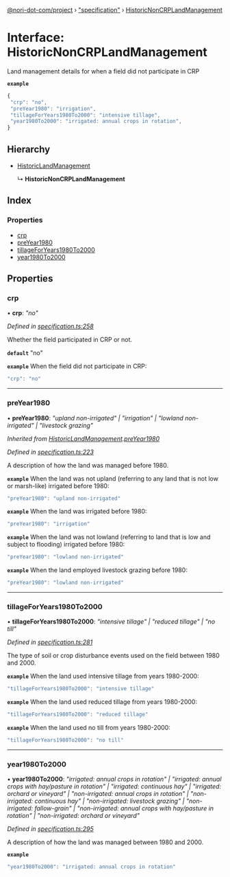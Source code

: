 [@nori-dot-com/project](../README.md) › ["specification"](../modules/_specification_.md) › [HistoricNonCRPLandManagement](_specification_.historicnoncrplandmanagement.md)

# Interface: HistoricNonCRPLandManagement

Land management details for when a field did not participate in CRP

**`example`** 

```js
{
 "crp": "no",
 "preYear1980": "irrigation",
 "tillageForYears1980To2000": "intensive tillage",
 "year1980To2000": "irrigated: annual crops in rotation",
}
```

## Hierarchy

* [HistoricLandManagement](_specification_.historiclandmanagement.md)

  ↳ **HistoricNonCRPLandManagement**

## Index

### Properties

* [crp](_specification_.historicnoncrplandmanagement.md#crp)
* [preYear1980](_specification_.historicnoncrplandmanagement.md#preyear1980)
* [tillageForYears1980To2000](_specification_.historicnoncrplandmanagement.md#tillageforyears1980to2000)
* [year1980To2000](_specification_.historicnoncrplandmanagement.md#year1980to2000)

## Properties

###  crp

• **crp**: *"no"*

*Defined in [specification.ts:258](https://github.com/nori-dot-eco/nori-dot-com/blob/22b6c8d/packages/project/src/specification.ts#L258)*

Whether the field participated in CRP or not.

**`default`** "no"

**`example`** <caption>When the field did not participate in CRP:</caption>

```js
"crp": "no"
```

___

###  preYear1980

• **preYear1980**: *"upland non-irrigated" | "irrigation" | "lowland non-irrigated" | "livestock grazing"*

*Inherited from [HistoricLandManagement](_specification_.historiclandmanagement.md).[preYear1980](_specification_.historiclandmanagement.md#preyear1980)*

*Defined in [specification.ts:223](https://github.com/nori-dot-eco/nori-dot-com/blob/22b6c8d/packages/project/src/specification.ts#L223)*

A description of how the land was managed before 1980.

**`example`** <caption>When the land was not upland (referring to any land that is not low or marsh-like) irrigated before 1980:</caption>

```js
"preYear1980": "upland non-irrigated"
```

**`example`** <caption>When the land was irrigated before 1980:</caption>

```js
"preYear1980": "irrigation"
```

**`example`** <caption>When the land was not lowland (referring to land that is low and subject to flooding) irrigated before 1980:</caption>

```js
"preYear1980": "lowland non-irrigated"
```

**`example`** <caption>When the land employed livestock grazing before 1980:</caption>

```js
"preYear1980": "lowland non-irrigated"
```

___

###  tillageForYears1980To2000

• **tillageForYears1980To2000**: *"intensive tillage" | "reduced tillage" | "no till"*

*Defined in [specification.ts:281](https://github.com/nori-dot-eco/nori-dot-com/blob/22b6c8d/packages/project/src/specification.ts#L281)*

The type of soil or crop disturbance events used on the field between 1980 and 2000.

**`example`** <caption>When the land used intensive tillage from years 1980-2000:</caption>

```js
"tillageForYears1980To2000": "intensive tillage"
```

**`example`** <caption>When the land used reduced tillage from years 1980-2000:</caption>

```js
"tillageForYears1980To2000": "reduced tillage"
```

**`example`** <caption>When the land used no till from years 1980-2000:</caption>

```js
"tillageForYears1980To2000": "no till"
```

___

###  year1980To2000

• **year1980To2000**: *"irrigated: annual crops in rotation" | "irrigated: annual crops with hay/pasture in rotation" | "irrigated: continuous hay" | "irrigated: orchard or vineyard" | "non-irrigated: annual crops in rotation" | "non-irrigated: continuous hay" | "non-irrigated: livestock grazing" | "non-irrigated: fallow-grain" | "non-irrigated: annual crops with hay/pasture in rotation" | "non-irrigated: orchard or vineyard"*

*Defined in [specification.ts:295](https://github.com/nori-dot-eco/nori-dot-com/blob/22b6c8d/packages/project/src/specification.ts#L295)*

A description of how the land was managed between 1980 and 2000.

**`example`** 

```js
"year1980To2000": "irrigated: annual crops in rotation"
```
